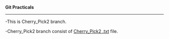 __Git Practicals__
***

-This is Cherry_Pick2 branch.

-Cherry_Pick2  branch consist of [Cherry_Pick2 .txt]() file.
